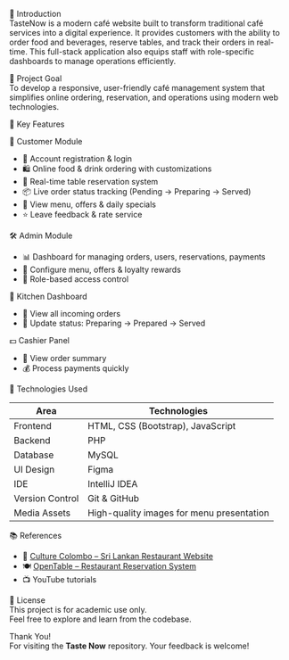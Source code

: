 📌 Introduction  
TasteNow is a modern café website built to transform traditional café services into a digital experience. It provides customers with the ability to order food and beverages, reserve tables, and track their orders in real-time. This full-stack application also equips staff with role-specific dashboards to manage operations efficiently.


🎯 Project Goal  
To develop a responsive, user-friendly café management system that simplifies online ordering, reservation, and operations using modern web technologies.


🚀 Key Features

👤 Customer Module
- 📝 Account registration & login
- 🛍️ Online food & drink ordering with customizations
- 📅 Real-time table reservation system
- 📦 Live order status tracking (Pending → Preparing → Served)
- 📜 View menu, offers & daily specials
- ⭐ Leave feedback & rate service

🛠️ Admin Module
- 📊 Dashboard for managing orders, users, reservations, payments
- 🎯 Configure menu, offers & loyalty rewards
- 🔐 Role-based access control

🍳 Kitchen Dashboard
- 🧾 View all incoming orders
- 🔄 Update status: Preparing → Prepared → Served

💵 Cashier Panel
- 📃 View order summary
- 💰 Process payments quickly


🧪 Technologies Used  

| Area             | Technologies                            |
|------------------|------------------------------------------|
| Frontend         | HTML, CSS (Bootstrap), JavaScript        |
| Backend          | PHP                                      |
| Database         | MySQL                                    |
| UI Design        | Figma                                    |
| IDE              | IntelliJ IDEA                            |
| Version Control  | Git & GitHub                             |
| Media Assets     | High-quality images for menu presentation|



📚 References  
- 🍛 [Culture Colombo – Sri Lankan Restaurant Website](https://www.culturecolombo.lk/)  
- 🍽️ [OpenTable – Restaurant Reservation System](https://www.opentable.com/)  
- 📺 YouTube tutorials  



🧠 License  
This project is for academic use only.  
Feel free to explore and learn from the codebase.

Thank You!  
For visiting the **Taste Now** repository. Your feedback is welcome!


